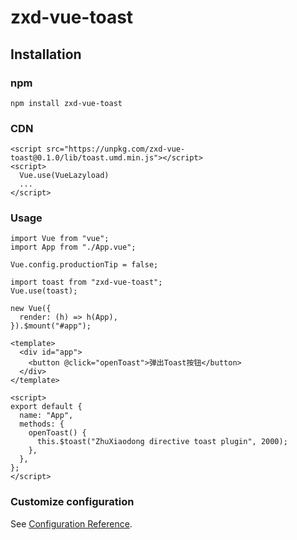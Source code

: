 # zxd-vue-toast

## Installation

### npm
```
npm install zxd-vue-toast
```

### CDN
```
<script src="https://unpkg.com/zxd-vue-toast@0.1.0/lib/toast.umd.min.js"></script>
<script>
  Vue.use(VueLazyload)
  ...
</script> 
```

### Usage
```
import Vue from "vue";
import App from "./App.vue";

Vue.config.productionTip = false;

import toast from "zxd-vue-toast";
Vue.use(toast);

new Vue({
  render: (h) => h(App),
}).$mount("#app");

```

```
<template>
  <div id="app">
    <button @click="openToast">弹出Toast按钮</button>
  </div>
</template>

<script>
export default {
  name: "App",
  methods: {
    openToast() {
      this.$toast("ZhuXiaodong directive toast plugin", 2000);
    },
  },
};
</script>
```

### Customize configuration
See [Configuration Reference](https://cli.vuejs.org/config/).
